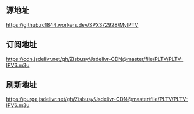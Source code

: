 ## 源地址    
https://github.rc1844.workers.dev/SPX372928/MyIPTV    
## 订阅地址    
https://cdn.jsdelivr.net/gh/Zisbusy/Jsdelivr-CDN@master/file/PLTV/PLTV-IPV6.m3u    
## 刷新地址    
https://purge.jsdelivr.net/gh/Zisbusy/Jsdelivr-CDN@master/file/PLTV/PLTV-IPV6.m3u    
